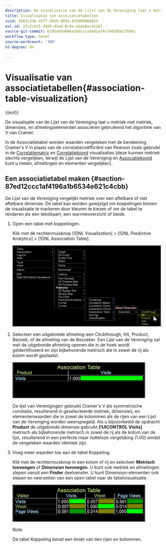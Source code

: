 ```yaml
---
description: De visualisatie van de Lijst van de Vereniging laat u metriek met metriek, dimensies, en afmetingselementen associëren gebruikend het algoritme van V van Cramer.
title: Visualisatie van associatietabellen
uuid: 4563c336-3377-4929-8694-8c0d00866825
exl-id: 3fc2c025-d369-45ed-8c9e-eb4a0ac412b7
source-git-commit: b1dda69a606a16dccca30d2a74c7e63dbd27936c
workflow-type: tm+mt
source-wordcount: '309'
ht-degree: 0%

---
```


# Visualisatie van associatietabellen{#association-table-visualization}

{{eol}}

De visualisatie van de Lijst van de Vereniging laat u metriek met metriek, dimensies, en afmetingselementen associëren gebruikend het algoritme van V van Cramer.

In de Associatietabel worden waarden vergeleken met de berekening Cramer&#39;s V in plaats van de correlatiecoëfficiënt van Pearson zoals gebruikt in de [Correlatiematrix](https://experienceleague.adobe.com/docs/data-workbench/using/client/analysis-visualizations/correlation-analysis/c-correlation-analysis.html) en [Correlatiekoord](https://experienceleague.adobe.com/docs/data-workbench/using/client/analysis-visualizations/c-chord-visualization.html) visualisaties (deze kunnen metriek slechts vergelijken, terwijl de Lijst van de Vereniging en [Associatiekoord](../../../home/c-get-started/c-analysis-vis/associations-chord.md#concept-51d0bda998474dd5946cc2a9b8393445) kunt u meten, afmetingen en elementen vergelijken).

## Een associatietabel maken {#section-87ed12ccc1af4196a1b6534e621c4cbb}

De Lijst van de Vereniging vergelijkt metriek over een aftelbare of niet aftelbare dimensie. De tabel kan worden gewijzigd om koppelingen binnen de visualisatie te markeren door kleuren te kiezen of om de tabel te renderen als een tekstkaart, een warmteoverzicht of beide.

1. Open een tabel met koppelingen.

   Klik met de rechtermuisknop [!DNL Visualization] > [!DNL Predictive Analytics] > [!DNL Association Table].

   ![](assets/association_table.png)

1. Selecteer een uitgebreide afmeting-een Clickthrough, Hit, Product, Bezoek, of de afmeting van de Bezoeker. Een Lijst van de Vereniging zal met de uitgebreide afmeting openen die in de hoek wordt geïdentificeerd en zijn bijbehorende metrisch die in zowel de rij als kolom wordt geplaatst.

   ![](assets/association_table1.png)

   De lijst van Verenigingen gebruikt Cramer&#39;s V als symmetrische correlatie, resulterend in geselecteerde metriek, dimensies, en elementenwaarden die in zowel de kolommen als de rijen van een Lijst van de Vereniging worden weerspiegeld. Als u bijvoorbeeld de opdracht **Product** de uitgebreide dimensie gebruikt **[!UICONTROL Visits]** metrisch als bijbehorende metrisch in zowel de rij als de kolom van de lijst, resulterend in een perfecte maar nutteloze vergelijking (1.00) omdat de vergeleken waarden identiek zijn.

1. Voeg meer waarden toe aan de tabel Koppeling.

   Klik met de rechtermuisknop in een kolom of rij en selecteer **Metrisch toevoegen** of **Dimension toevoegen**. U kunt ook metriek en afmetingen slepen vanuit een **Finder** deelvenster. U kunt Dimension-elementen ook slepen en neerzetten van een open tabel naar de tabelvisualisatie.

   ![](assets/association_table2.png)

   >[!NOTE]
   >
   >De tabel Koppeling bevat een limiet van tien rijen en kolommen.
